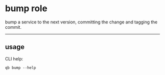 bump role
==============================================================================

bump a service to the next version, committing the change and tagging the
commit.

------------------------------------------------------------------------------
usage
------------------------------------------------------------------------------

CLI help:

    qb bump --help
